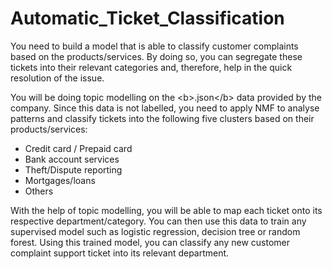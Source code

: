 # Automatic_Ticket_Classification
You need to build a model that is able to classify customer complaints based on the products/services. By doing so, you can segregate these tickets into their relevant categories and, therefore, help in the quick resolution of the issue.  

You will be doing topic modelling on the &lt;b>.json&lt;/b> data provided by the company. Since this data is not labelled, you need to apply NMF to analyse patterns and classify tickets into the following five clusters based on their products/services: 

* Credit card / Prepaid card  
* Bank account services  
* Theft/Dispute reporting 
* Mortgages/loans  
* Others   

With the help of topic modelling, you will be able to map each ticket onto its respective department/category. You can then use this data to train any supervised model such as logistic regression, decision tree or random forest. Using this trained model, you can classify any new customer complaint support ticket into its relevant department.
